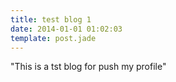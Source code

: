 ```yaml
---
title: test blog 1
date: 2014-01-01 01:02:03
template: post.jade
---
```


"This is a tst blog for push my profile"